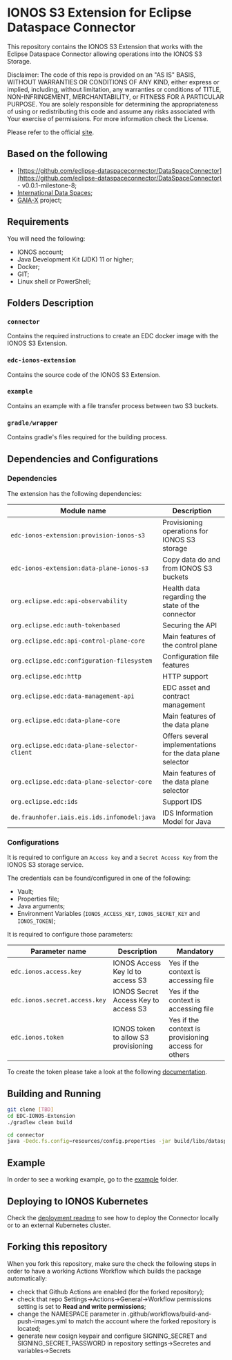 # IONOS S3 Extension for Eclipse Dataspace Connector

This repository contains the IONOS S3 Extension that works with the Eclipse Dataspace Connector allowing operations into the IONOS S3 Storage.

Disclaimer: The code of this repo is provided on an "AS IS" BASIS, WITHOUT WARRANTIES OR CONDITIONS OF ANY KIND, either express or implied, including, without limitation, any warranties or conditions of TITLE, NON-INFRINGEMENT, MERCHANTABILITY, or FITNESS FOR A PARTICULAR PURPOSE. You are solely responsible for determining the appropriateness of using or redistributing this code and assume any risks associated with Your exercise of permissions. For more information check the License.

Please refer to the official [site](https://github.com/ionos-cloud/edc-ionos-s3).



## Based on the following

- [https://github.com/eclipse-dataspaceconnector/DataSpaceConnector](https://github.com/eclipse-dataspaceconnector/DataSpaceConnector) - v0.0.1-milestone-8;
- [International Data Spaces](https://www.internationaldataspaces.org);
- [GAIA-X](https://gaia-x.eu) project;

## Requirements

You will need the following:
- IONOS account;
- Java Development Kit (JDK) 11 or higher;
- Docker;
- GIT;
- Linux shell or PowerShell;

## Folders Description

### `connector`
Contains the required instructions to create an EDC docker image with the IONOS S3 Extension.

### `edc-ionos-extension`
Contains the source code of the IONOS S3 Extension.

### `example`
Contains an example with a file transfer process between two S3 buckets.

### `gradle/wrapper`
Contains gradle's files required for the building process.

## Dependencies and Configurations
### Dependencies
The extension has the following dependencies:

| Module name                          | Description                                                      |
|-----------------------------------------|------------------------------------------------------------------|
| `edc-ionos-extension:provision-ionos-s3`                    | Provisioning operations for IONOS S3 storage     |
| `edc-ionos-extension:data-plane-ionos-s3`             | Copy data do and from IONOS S3 buckets |
| `org.eclipse.edc:api-observability`             | Health data regarding the state of the connector |
| `org.eclipse.edc:auth-tokenbased`             | Securing the API |
| `org.eclipse.edc:api-control-plane-core`             | Main features of the control plane | 
| `org.eclipse.edc:configuration-filesystem`             | Configuration file features | 
| `org.eclipse.edc:http`             | HTTP support | 
| `org.eclipse.edc:data-management-api`             | EDC asset and contract management |
| `org.eclipse.edc:data-plane-core`             | Main features of the data plane |
| `org.eclipse.edc:data-plane-selector-client`             | Offers several implementations for the data plane selector |
| `org.eclipse.edc:data-plane-selector-core`             | Main features of the data plane selector |
| `org.eclipse.edc:ids`             | Support IDS |
| `de.fraunhofer.iais.eis.ids.infomodel:java`             | IDS Information Model for Java |

### Configurations
It is required to configure an `Access key` and a `Secret Access Key` from the IONOS S3 storage service.

The credentials can be found/configured in one of the following:
- Vault;
- Properties file;
- Java arguments;
- Environment Variables (`IONOS_ACCESS_KEY`, `IONOS_SECRET_KEY` and `IONOS_TOKEN`);

It is required to configure those parameters:

| Parameter name                          | Description                            | Mandatory  |
|-----------------------------------------|----------------------------------------| ---------- |
| `edc.ionos.access.key`                    | IONOS Access Key Id to access S3     | Yes if the context is accessing file |
| `edc.ionos.secret.access.key`             | IONOS Secret Access Key to access S3 | Yes if the context is accessing file |
| `edc.ionos.token`                         | IONOS token to allow S3 provisioning | Yes if the context is provisioning access for others |

To create the token please take a look at the following [documentation](./ionos_token.md).

## Building and Running

```bash
git clone [TBD]
cd EDC-IONOS-Extension
./gradlew clean build
```

```bash
cd connector
java -Dedc.fs.config=resources/config.properties -jar build/libs/dataspace-connector.jar
```

## Example
In order to see a working example, go to the [example](./example/README.md) folder.

## Deploying to IONOS Kubernetes
Check the [deployment readme](./deployment/README.md) to see how to deploy the Connector locally or to an external Kubernetes cluster.

## Forking this repository

When you fork this repository, make sure the check the following steps in order to have a working Actions Workflow which builds the package automatically:
- check that Github Actions are enabled (for the forked repository);
- check that repo Settings->Actions->General->Workflow permissions setting is set to **Read and write permissions**;
- change the NAMESPACE parameter in .github/workflows/build-and-push-images.yml to match the account where the forked repository is located;
- generate new cosign keypair and configure SIGNING_SECRET and SIGNING_SECRET_PASSWORD in repository settings->Secretes and variables->Secrets